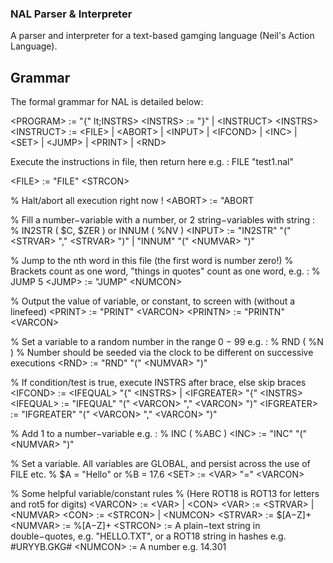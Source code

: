 ### NAL Parser & Interpreter

A parser and interpreter for a text-based gamging language (Neil's Action Language).

## Grammar
The formal grammar for NAL is detailed below:

  &lt;PROGRAM> := "{" lt;INSTRS>
   &lt;INSTRS> := "}" |  &lt;INSTRUCT>  &lt;INSTRS>
   &lt;INSTRUCT> :=  &lt;FILE> |  &lt;ABORT> |  &lt;INPUT> |  &lt;IFCOND> |  &lt;INC> |  &lt;SET> |
   &lt;JUMP> |  &lt;PRINT> |  &lt;RND>

  
Execute the instructions in file, then return here e.g. :
FILE "test1.nal"

&lt;FILE> := "FILE" &lt;STRCON>
  
% Halt/abort all execution right now !
 &lt;ABORT> := "ABORT
  
% Fill a number−variable with a number, or 2 string−variables with string :
% IN2STR ( $C, $ZER ) or INNUM ( %NV )
 &lt;INPUT> := "IN2STR" "("  &lt;STRVAR> ","  &lt;STRVAR> ")" | "INNUM" "("  &lt;NUMVAR> ")"
  
% Jump to the nth word in this file (the first word is number zero!)
% Brackets count as one word, "things in quotes" count as one word, e.g. :
% JUMP 5
 &lt;JUMP> := "JUMP"  &lt;NUMCON>
  
% Output the value of variable, or constant, to screen with (without a linefeed)
 &lt;PRINT> := "PRINT"  &lt;VARCON>
 &lt;PRINTN> := "PRINTN"  &lt;VARCON>
  
% Set a variable to a random number in the range 0 − 99 e.g. :
% RND ( %N )
% Number should be seeded via the clock to be different on successive executions
 &lt;RND> := "RND" "("  &lt;NUMVAR> ")"
  
% If condition/test is true, execute INSTRS after brace, else skip braces
 &lt;IFCOND> :=  &lt;IFEQUAL> "{"  &lt;INSTRS> |  &lt;IFGREATER> "{"  &lt;INSTRS>
 &lt;IFEQUAL> := "IFEQUAL" "("  &lt;VARCON> ","  &lt;VARCON> ")"
 &lt;IFGREATER> := "IFGREATER" "("  &lt;VARCON> ","  &lt;VARCON> ")"
  
% Add 1 to a number−variable e.g. :
% INC ( %ABC )
 &lt;INC> := "INC" "("  &lt;NUMVAR> ")"
  
% Set a variable. All variables are GLOBAL, and persist across the use of FILE etc.
% $A = "Hello" or %B = 17.6
 &lt;SET> :=  &lt;VAR> "="  &lt;VARCON>
  
% Some helpful variable/constant rules
% (Here ROT18 is ROT13 for letters and rot5 for digits)
 &lt;VARCON> :=  &lt;VAR> |  &lt;CON>
 &lt;VAR> :=  &lt;STRVAR> |  &lt;NUMVAR>
 &lt;CON> :=  &lt;STRCON> |  &lt;NUMCON>
 &lt;STRVAR> := $[A−Z]+
 &lt;NUMVAR> := %[A−Z]+
 &lt;STRCON> := A plain−text string in double−quotes, e.g. "HELLO.TXT",
or a ROT18 string in hashes e.g. #URYYB.GKG#
 &lt;NUMCON> := A number e.g. 14.301
